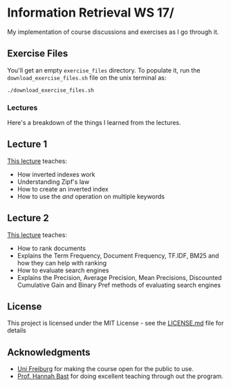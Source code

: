 # Information Retrieval WS 17/


My implementation of course discussions and exercises as I go through it.

## Exercise Files

You'll get an empty `exercise_files` directory. To populate it, run the `download_exercise_files.sh` file on the unix terminal as:

`./download_exercise_files.sh`

### Lectures

Here's a breakdown of the things I learned from the lectures.

## Lecture 1

[This lecture](https://www.youtube.com/watch?v=QjA7ujQsL0M) teaches:

 - How inverted indexes work
 - Understanding Zipf's law
 - How to create an inverted index
 - How to use the *and* operation on multiple keywords
 
## Lecture 2

[This lecture](https://www.youtube.com/watch?v=bCVPnnWqY8s) teaches:

 - How to rank documents
 - Explains the Term Frequency, Document Frequency, TF.IDF, BM25 and how they can help with ranking
 - How to evaluate search engines
 - Explains the Precision, Average Precision, Mean Precisions, Discounted Cumulative Gain and Binary Pref methods of evaluating search engines

## License

This project is licensed under the MIT License - see the [LICENSE.md](LICENSE.md) file for details

## Acknowledgments

* [Uni Freiburg](https://ad-wiki.informatik.uni-freiburg.de/teaching/FrontPage) for making the course open for the public to use.
* [Prof. Hannah Bast](https://ad.informatik.uni-freiburg.de/staff/bast) for doing excellent teaching through out the program.
